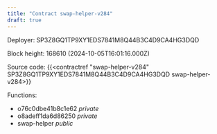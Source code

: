 ```yaml
---
title: "Contract swap-helper-v284"
draft: true
---
```

Deployer: SP3Z8GQ1TP9XY1EDS7841M8Q44B3C4D9CA4HG3DQD


 



Block height: 168610 (2024-10-05T16:01:16.000Z)

Source code: {{<contractref "swap-helper-v284" SP3Z8GQ1TP9XY1EDS7841M8Q44B3C4D9CA4HG3DQD swap-helper-v284>}}

Functions:

* o76c0dbe41b8c1e62 _private_
* o8adeff1da6d86250 _private_
* swap-helper _public_
